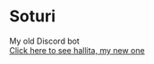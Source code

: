 # Soturi
My old Discord bot  
[Click here to see hallita, my new one](https://github.com/qanazoga/hallita)
